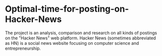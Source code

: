 # Optimal-time-for-posting-on-Hacker-News
The project is an analysis, comparison and research on all kinds of postings on the "Hacker News" web platform. Hacker News (sometimes abbreviated as HN) is a social news website focusing on computer science and entrepreneurship.
